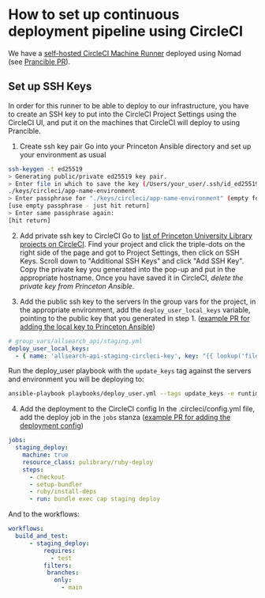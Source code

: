 # How to set up continuous deployment pipeline using CircleCI

We have a [self-hosted CircleCI Machine Runner](https://circleci.com/docs/runner-overview/#machine-runner-use-case) deployed using Nomad (see [Prancible PR](https://github.com/pulibrary/princeton_ansible/pull/6136)).

## Set up SSH Keys
In order for this runner to be able to deploy to our infrastructure, you have to create an SSH key to put into the CircleCI Project Settings using the CircleCI UI, and put it on the machines that CircleCI will deploy to using Prancible.

1. Create ssh key pair
Go into your Princeton Ansible directory and set up your environment as usual
```bash
ssh-keygen -t ed25519
> Generating public/private ed25519 key pair.
> Enter file in which to save the key (/Users/your_user/.ssh/id_ed25519):
./keys/circleci/app-name-environment
> Enter passphrase for "./keys/circleci/app-name-environment" (empty for no passphrase):
[use empty passphrase - just hit return]
> Enter same passphrase again:
[hit return]
```

2. Add private ssh key to CircleCI
Go to [list of Princeton University Library projects on CircleCI](https://app.circleci.com/projects/project-dashboard/github/pulibrary). Find your project and click the triple-dots on the right side of the page and got to Project Settings, then click on SSH Keys. Scroll down to "Additional SSH Keys" and click "Add SSH Key". Copy the private key you generated into the pop-up and put in the appropriate hostname. Once you have saved it in CircleCI, *delete the private key from Princeton Ansible*. 

3. Add the public ssh key to the servers
In the group vars for the project, in the appropriate environment, add the `deploy_user_local_keys` variable, pointing to the public key that you generated in step 1. ([example PR for adding the local key to Princeton Ansible](https://github.com/pulibrary/princeton_ansible/commit/43610d45fd2aea888fe185e26413a7e98015c6e9))
```yaml
# group_vars/allsearch_api/staging.yml
deploy_user_local_keys:
  - { name: 'allsearch-api-staging-circleci-key', key: "{{ lookup('file', '../keys/circleci/allsearch-api-staging.pub') }}" }
```

Run the deploy_user playbook with the `update_keys` tag against the servers and environment you will be deploying to:
```bash
ansible-playbook playbooks/deploy_user.yml --tags update_keys -e runtime_env=staging --limit=allsearch_api_staging
```

4. Add the deployment to the CircleCI config
In the .circleci/config.yml file, add the deploy job in the `jobs` stanza ([example PR for adding the deployment config](https://github.com/pulibrary/allsearch_api/pull/365/files))

```yaml
jobs:
  staging_deploy:
    machine: true
    resource_class: pulibrary/ruby-deploy
    steps:
      - checkout
      - setup-bundler
      - ruby/install-deps
      - run: bundle exec cap staging deploy
```
And to the workflows:
```yaml
workflows:
  build_and_test:
      - staging_deploy:
          requires:
            - test
          filters:
           branches:
             only:
               - main
```
